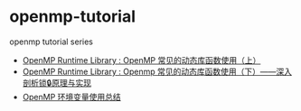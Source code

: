 # openmp-tutorial
openmp tutorial series

- [OpenMP Runtime Library : OpenMP 常见的动态库函数使用（上）](./docs/runtime.md)
- [OpenMP Runtime Library : Openmp 常见的动态库函数使用（下）——深入剖析锁🔒原理与实现](./docs/runtime02.md)
- [OpenMP 环境变量使用总结](./docs/enviroment.md)

